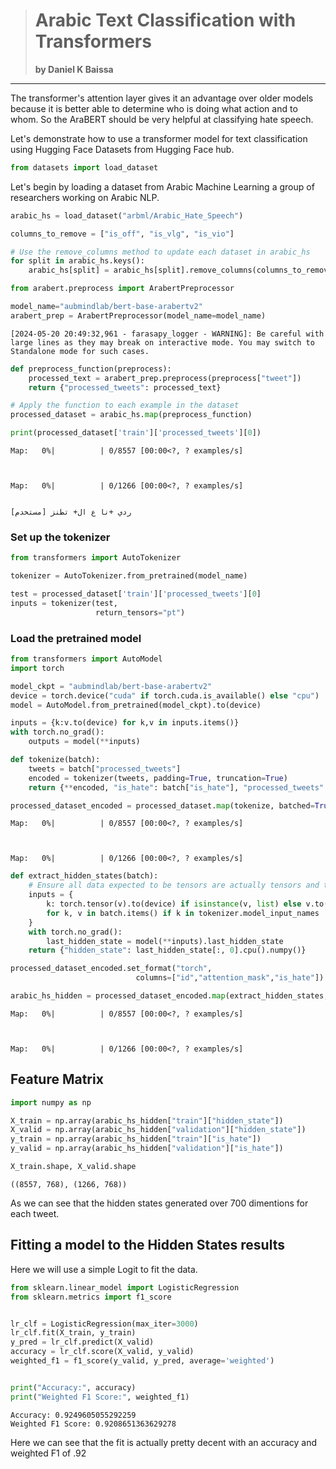 ># Arabic Text Classification with Transformers
> **by Daniel K Baissa**
---
The transformer's attention layer gives it an advantage over older
models because it is better able to determine who is doing what action
and to whom. So the AraBERT should be very helpful at classifying hate
speech.

Let's demonstrate how to use a transformer model for text classification
using Hugging Face Datasets from Hugging Face hub.


```python
from datasets import load_dataset
```

Let's begin by loading a dataset from Arabic Machine Learning a group of researchers working on Arabic NLP. 


```python
arabic_hs = load_dataset("arbml/Arabic_Hate_Speech")

columns_to_remove = ["is_off", "is_vlg", "is_vio"]

# Use the remove_columns method to update each dataset in arabic_hs
for split in arabic_hs.keys():
    arabic_hs[split] = arabic_hs[split].remove_columns(columns_to_remove)

```


```python
from arabert.preprocess import ArabertPreprocessor

model_name="aubmindlab/bert-base-arabertv2"
arabert_prep = ArabertPreprocessor(model_name=model_name)
```

    [2024-05-20 20:49:32,961 - farasapy_logger - WARNING]: Be careful with large lines as they may break on interactive mode. You may switch to Standalone mode for such cases.
    


```python
def preprocess_function(preprocess):
    processed_text = arabert_prep.preprocess(preprocess["tweet"])
    return {"processed_tweets": processed_text}

# Apply the function to each example in the dataset
processed_dataset = arabic_hs.map(preprocess_function)

print(processed_dataset['train']['processed_tweets'][0])
```


    Map:   0%|          | 0/8557 [00:00<?, ? examples/s]



    Map:   0%|          | 0/1266 [00:00<?, ? examples/s]


    [مستخدم] ردي +نا ع ال+ تطنز
    

### Set up the tokenizer


```python
from transformers import AutoTokenizer

tokenizer = AutoTokenizer.from_pretrained(model_name)

test = processed_dataset['train']['processed_tweets'][0] 
inputs = tokenizer(test, 
                   return_tensors="pt")
```

### Load the pretrained model


```python
from transformers import AutoModel
import torch

model_ckpt = "aubmindlab/bert-base-arabertv2"
device = torch.device("cuda" if torch.cuda.is_available() else "cpu")
model = AutoModel.from_pretrained(model_ckpt).to(device)

inputs = {k:v.to(device) for k,v in inputs.items()}
with torch.no_grad():
    outputs = model(**inputs)

def tokenize(batch):
    tweets = batch["processed_tweets"]
    encoded = tokenizer(tweets, padding=True, truncation=True)
    return {**encoded, "is_hate": batch["is_hate"], "processed_tweets": batch["processed_tweets"]}

```


```python
processed_dataset_encoded = processed_dataset.map(tokenize, batched=True, batch_size=None)
```


    Map:   0%|          | 0/8557 [00:00<?, ? examples/s]



    Map:   0%|          | 0/1266 [00:00<?, ? examples/s]



```python
def extract_hidden_states(batch):
    # Ensure all data expected to be tensors are actually tensors and then move to device
    inputs = {
        k: torch.tensor(v).to(device) if isinstance(v, list) else v.to(device)
        for k, v in batch.items() if k in tokenizer.model_input_names
    }
    with torch.no_grad():
        last_hidden_state = model(**inputs).last_hidden_state
    return {"hidden_state": last_hidden_state[:, 0].cpu().numpy()}

processed_dataset_encoded.set_format("torch",
                            columns=["id","attention_mask","is_hate"])

arabic_hs_hidden = processed_dataset_encoded.map(extract_hidden_states, batched=True)
```


    Map:   0%|          | 0/8557 [00:00<?, ? examples/s]



    Map:   0%|          | 0/1266 [00:00<?, ? examples/s]


## Feature Matrix


```python
import numpy as np

X_train = np.array(arabic_hs_hidden["train"]["hidden_state"])
X_valid = np.array(arabic_hs_hidden["validation"]["hidden_state"])
y_train = np.array(arabic_hs_hidden["train"]["is_hate"]) 
y_valid = np.array(arabic_hs_hidden["validation"]["is_hate"])

X_train.shape, X_valid.shape
```




    ((8557, 768), (1266, 768))



As we can see that the hidden states generated over 700 dimentions for each tweet.

## Fitting a model to the Hidden States results

Here we will use a simple Logit to fit the data.


```python
from sklearn.linear_model import LogisticRegression
from sklearn.metrics import f1_score


lr_clf = LogisticRegression(max_iter=3000)
lr_clf.fit(X_train, y_train)
y_pred = lr_clf.predict(X_valid)
accuracy = lr_clf.score(X_valid, y_valid)
weighted_f1 = f1_score(y_valid, y_pred, average='weighted')


print("Accuracy:", accuracy)
print("Weighted F1 Score:", weighted_f1)

```

    Accuracy: 0.9249605055292259
    Weighted F1 Score: 0.9208651363629278
    

Here we can see that the fit is actually pretty decent with an accuracy and weighted F1 of .92
